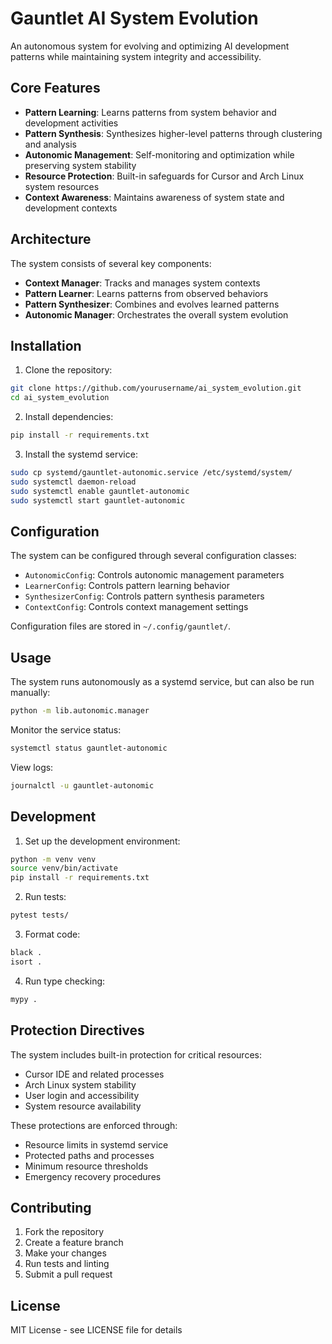 # Gauntlet AI System Evolution

An autonomous system for evolving and optimizing AI development patterns while maintaining system integrity and accessibility.

## Core Features

- **Pattern Learning**: Learns patterns from system behavior and development activities
- **Pattern Synthesis**: Synthesizes higher-level patterns through clustering and analysis
- **Autonomic Management**: Self-monitoring and optimization while preserving system stability
- **Resource Protection**: Built-in safeguards for Cursor and Arch Linux system resources
- **Context Awareness**: Maintains awareness of system state and development contexts

## Architecture

The system consists of several key components:

- **Context Manager**: Tracks and manages system contexts
- **Pattern Learner**: Learns patterns from observed behaviors
- **Pattern Synthesizer**: Combines and evolves learned patterns
- **Autonomic Manager**: Orchestrates the overall system evolution

## Installation

1. Clone the repository:
```bash
git clone https://github.com/yourusername/ai_system_evolution.git
cd ai_system_evolution
```

2. Install dependencies:
```bash
pip install -r requirements.txt
```

3. Install the systemd service:
```bash
sudo cp systemd/gauntlet-autonomic.service /etc/systemd/system/
sudo systemctl daemon-reload
sudo systemctl enable gauntlet-autonomic
sudo systemctl start gauntlet-autonomic
```

## Configuration

The system can be configured through several configuration classes:

- `AutonomicConfig`: Controls autonomic management parameters
- `LearnerConfig`: Controls pattern learning behavior
- `SynthesizerConfig`: Controls pattern synthesis parameters
- `ContextConfig`: Controls context management settings

Configuration files are stored in `~/.config/gauntlet/`.

## Usage

The system runs autonomously as a systemd service, but can also be run manually:

```bash
python -m lib.autonomic.manager
```

Monitor the service status:
```bash
systemctl status gauntlet-autonomic
```

View logs:
```bash
journalctl -u gauntlet-autonomic
```

## Development

1. Set up the development environment:
```bash
python -m venv venv
source venv/bin/activate
pip install -r requirements.txt
```

2. Run tests:
```bash
pytest tests/
```

3. Format code:
```bash
black .
isort .
```

4. Run type checking:
```bash
mypy .
```

## Protection Directives

The system includes built-in protection for critical resources:

- Cursor IDE and related processes
- Arch Linux system stability
- User login and accessibility
- System resource availability

These protections are enforced through:

- Resource limits in systemd service
- Protected paths and processes
- Minimum resource thresholds
- Emergency recovery procedures

## Contributing

1. Fork the repository
2. Create a feature branch
3. Make your changes
4. Run tests and linting
5. Submit a pull request

## License

MIT License - see LICENSE file for details